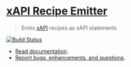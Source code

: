 # [xAPI Recipe Emitter](https://github.com/LearningLocker/learninglocker/xApi-Recipe-Emitter)
> Emits [xAPI](https://github.com/adlnet/xAPI-Spec/blob/master/xAPI.md) recipes as xAPI statements

[![Build Status](https://travis-ci.org/LearningLocker/learninglocker/xApi-Recipe-Emitter.svg?branch=master)](https://travis-ci.org/LearningLocker/learninglocker/xApi-Recipe-Emitter)

- [Read documentation](/docs).
- [Report bugs, enhancements, and questions](/contributing.md#issue-templates).
